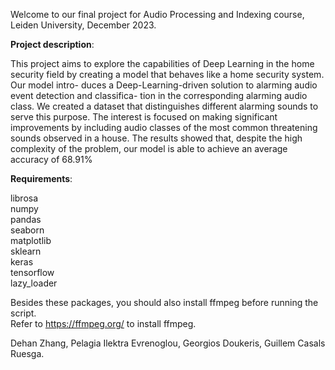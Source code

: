 Welcome to our final project for Audio Processing and Indexing course, Leiden University, December 2023. 

**Project description**: 

This project aims to explore the capabilities of Deep Learning in the home security
field by creating a model that behaves like a home security system. Our model intro-
duces a Deep-Learning-driven solution to alarming audio event detection and classifica-
tion in the corresponding alarming audio class. We created a dataset that distinguishes
different alarming sounds to serve this purpose. The interest is focused on making
significant improvements by including audio classes of the most common threatening
sounds observed in a house. The results showed that, despite the high complexity of
the problem, our model is able to achieve an average accuracy of 68.91%

**Requirements**:

librosa  
numpy  
pandas  
seaborn  
matplotlib  
sklearn  
keras  
tensorflow  
lazy_loader  

Besides these packages, you should also install ffmpeg before running the script.   
Refer to https://ffmpeg.org/ to install ffmpeg.



Dehan Zhang, Pelagia Ilektra Evrenoglou, Georgios Doukeris, Guillem Casals Ruesga.
